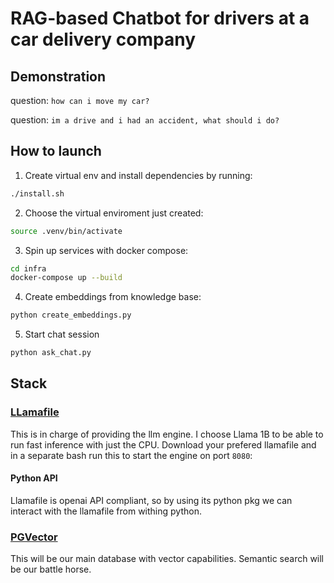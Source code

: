 # RAG-based Chatbot for drivers at a car delivery company

## Demonstration

question:
`how can i move my car?`

question: `im a drive and i had an accident, what should i do?`

## How to launch

1.  Create virtual env and install dependencies by running:

```bash
./install.sh
```

2. Choose the virtual enviroment just created:

```bash
source .venv/bin/activate
```

3. Spin up services with docker compose:

```bash
cd infra
docker-compose up --build
```

4. Create embeddings from knowledge base:

```bash
python create_embeddings.py
```

5. Start chat session

```bash
python ask_chat.py
```

## Stack

### [LLamafile](https://github.com/Mozilla-Ocho/llamafile)

This is in charge of providing the llm engine. I choose Llama 1B to be able to run fast inference with just the CPU.
Download your prefered llamafile and in a separate bash run this to start the engine on port `8080`:

#### Python API

Llamafile is openai API compliant, so by using its python pkg we can interact with the llamafile from withing python.

### [PGVector](https://github.com/pgvector/pgvector)

This will be our main database with vector capabilities. Semantic search will be our battle horse.
